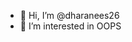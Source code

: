 - 👋 Hi, I’m @dharanees26
- 👀 I’m interested in OOPS

<!---
dharanees26/dharanees26 is a ✨ special ✨ repository because its `README.md` (this file) appears on your GitHub profile.
You can click the Preview link to take a look at your changes.
--->
